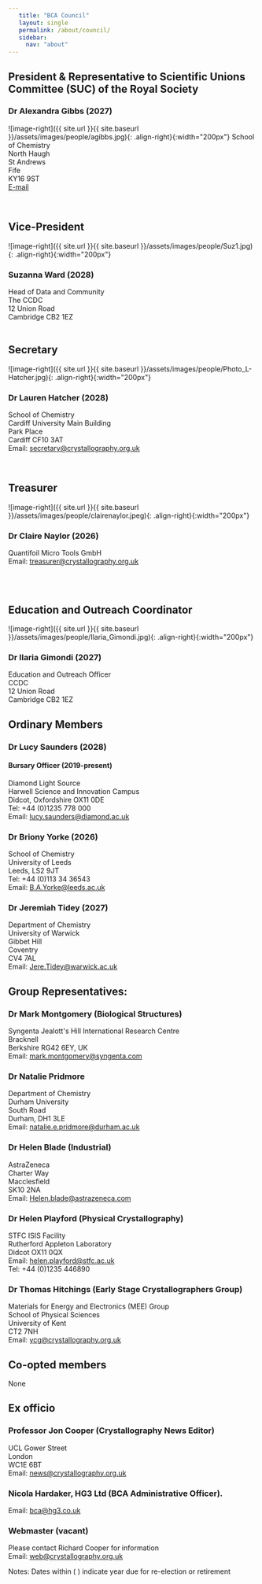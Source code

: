 ```yaml
---
   title: "BCA Council"
   layout: single
   permalink: /about/council/
   sidebar:
     nav: "about"
---
```


## President & Representative to Scientific Unions Committee (SUC) of the Royal Society
### Dr Alexandra Gibbs (2027)
![image-right]({{ site.url }}{{ site.baseurl }}/assets/images/people/agibbs.jpg){: .align-right}{:width="200px"}
School of Chemistry  
North Haugh  
St Andrews  
Fife  
KY16 9ST  
[E-mail](mailto:president@crystallography.org.uk)  

 <br>
 
## Vice-President
![image-right]({{ site.url }}{{ site.baseurl }}/assets/images/people/Suz1.jpg){: .align-right}{:width="200px"}
### Suzanna Ward (2028)  
Head of Data and Community   
The CCDC  
12 Union Road  
Cambridge CB2 1EZ  
<br>

## Secretary
![image-right]({{ site.url }}{{ site.baseurl }}/assets/images/people/Photo_L-Hatcher.jpg){: .align-right}{:width="200px"}
### Dr Lauren Hatcher (2028)  
School of Chemistry  
Cardiff University Main Building  
Park Place  
Cardiff CF10 3AT  
Email: secretary@crystallography.org.uk  

<br>

## Treasurer
![image-right]({{ site.url }}{{ site.baseurl }}/assets/images/people/clairenaylor.jpeg){: .align-right}{:width="200px"}
### Dr Claire Naylor (2026)
Quantifoil Micro Tools GmbH  
Email: treasurer@crystallography.org.uk

<br>
<br>

## Education and Outreach Coordinator
![image-right]({{ site.url }}{{ site.baseurl }}/assets/images/people/Ilaria_Gimondi.jpg){: .align-right}{:width="200px"}
### Dr Ilaria Gimondi (2027)  
Education and Outreach Officer  
CCDC  
12 Union Road  
Cambridge CB2 1EZ  

## Ordinary Members

### Dr Lucy Saunders (2028)
#### Bursary Officer (2019-present)
Diamond Light Source  
Harwell Science and Innovation Campus  
Didcot, Oxfordshire OX11 0DE  
Tel: +44 (0)1235 778 000  
Email: lucy.saunders@diamond.ac.uk
 
### Dr Briony Yorke (2026)
School of Chemistry  
University of Leeds  
Leeds, LS2 9JT  
Tel: +44 (0)113 34 36543  
Email: B.A.Yorke@leeds.ac.uk  

### Dr Jeremiah Tidey (2027)
Department of Chemistry  
University of Warwick  
Gibbet Hill  
Coventry  
CV4 7AL  
Email: Jere.Tidey@warwick.ac.uk
 
## Group Representatives:

### Dr Mark Montgomery (Biological Structures)
Syngenta Jealott's Hill International Research Centre  
Bracknell  
Berkshire RG42 6EY, UK  
Email: mark.montgomery@syngenta.com
 
### Dr Natalie Pridmore 
Department of Chemistry  
Durham University  
South Road  
Durham, DH1 3LE  
Email: natalie.e.pridmore@durham.ac.uk
 
### Dr Helen Blade (Industrial)
AstraZeneca  
Charter Way  
Macclesfield   
SK10 2NA  
Email: Helen.blade@astrazeneca.com

 
### Dr Helen Playford (Physical Crystallography)
STFC ISIS Facility  
Rutherford Appleton Laboratory  
Didcot OX11 0QX  
Email: helen.playford@stfc.ac.uk  
Tel: +44 (0)1235 446890
 
### Dr Thomas Hitchings (Early Stage Crystallographers Group)
Materials for Energy and Electronics (MEE) Group  
School of Physical Sciences  
University of Kent  
CT2 7NH  
Email: ycg@crystallography.org.uk  
 

## Co-opted members

None


 
## Ex officio
### Professor Jon Cooper (Crystallography News Editor)
UCL 
Gower Street  
London  
WC1E 6BT  
Email: news@crystallography.org.uk

### Nicola Hardaker, HG3 Ltd (BCA Administrative Officer).
Email: bca@hg3.co.uk

### Webmaster (vacant)
Please contact Richard Cooper for information  
Email: web@crystallography.org.uk  

Notes: Dates within ( ) indicate year due for re-election or retirement

